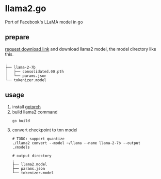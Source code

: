 # llama2.go

Port of Facebook's LLaMA model in go

## prepare

[request download link](https://ai.meta.com/resources/models-and-libraries/llama-downloads/) and download llama2 model, the model directory like this.

    .
    ├── llama-2-7b
    │   ├── consolidated.00.pth
    │   └── params.json
    └── tokenizer.model

## usage

1. install [gotorch](https://github.com/lwch/gotorch#安装)
2. build llama2 command
    ```shell
    go build
    ```
3. convert checkpoint to tnn model
    ```shell
    # TODO: support quantize
    ./llama2 convert --model ~/llama --name llama-2-7b --output ./models

    # output directory
    .
    ├── llama2.model
    ├── params.json
    └── tokenizer.model
    ```